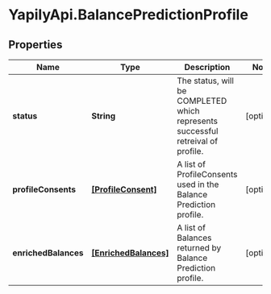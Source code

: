 # YapilyApi.BalancePredictionProfile

## Properties

Name | Type | Description | Notes
------------ | ------------- | ------------- | -------------
**status** | **String** | The status, will be COMPLETED which represents successful retreival of profile. | [optional] 
**profileConsents** | [**[ProfileConsent]**](ProfileConsent.md) | A list of ProfileConsents used in the Balance Prediction profile. | [optional] 
**enrichedBalances** | [**[EnrichedBalances]**](EnrichedBalances.md) | A list of Balances returned by Balance Prediction profile. | [optional] 


